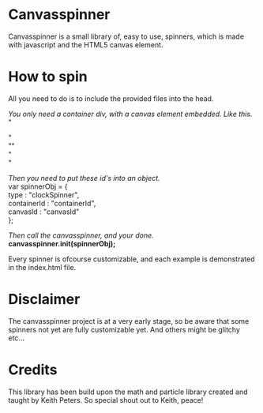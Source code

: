 # Canvasspinner

Canvasspinner is a small library of, easy to use, spinners, which is made with javascript and the HTML5 canvas element. 

# How to spin
All you need to do is to include the provided files into the head.

<i>You only need a container div, with a canvas element embedded. Like this.</i><br>
"<div id="containerId">"<br>
  "<canvas id="canvasId"></canvas>"<br>
"</div>"<br>

<i>Then you need to put these id's into an object. </i> <br>
var spinnerObj = { <br>
    type : "clockSpinner", <br>
    containerId : "containerId",<br>
    canvasId : "canvasId"<br>
};<br>

<i>Then call the canvasspinner, and your done.</i><br>
<b>canvasspinner.init(spinnerObj);</b>

Every spinner is ofcourse customizable, and each example is demonstrated in the index.html file.</b></b>

# Disclaimer
The canvasspinner project is at a very early stage, so be aware that some spinners not yet are fully customizable yet. And others might be glitchy etc...</b></b>

# Credits

This library has been build upon the math and particle library created and taught by Keith Peters. So special shout out to Keith, peace!


